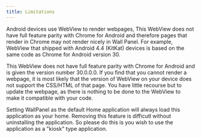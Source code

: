 ```yaml
---
title: Limitations
---
```


Android devices use WebView to render webpages, This WebView does not have full feature parity with Chrome for Android and therefore pages that render in Chrome may not render nicely in Wall Panel. For example, WebView that shipped with Android 4.4 (KitKat) devices is based on the same code as Chrome for Android version 30.

This WebView does not have full feature parity with Chrome for Android and is given the version number 30.0.0.0. If you find that you cannot render a webpage, it is most likely that the version of WebView on your device does not support the CSS/HTML of that page. You have little recourse but to update the webpage, as there is nothing to be done to the WebView to make it compatible with your code.

Setting WallPanel as the default Home application will always load this application as your home. Removing this feature is difficutl without uninstalling the application. So please do this is you wish to use the application as a "kiosk" type application.
